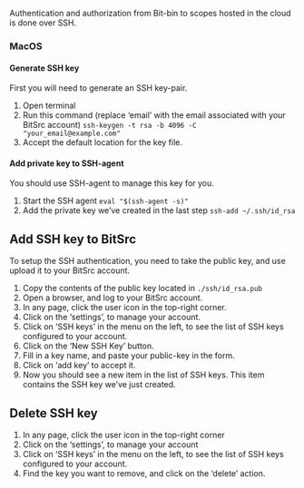Authentication and authorization from Bit-bin to scopes hosted in the cloud is done over SSH.

### MacOS

#### Generate SSH key
First you will need to generate an SSH key-pair.

1. Open terminal
2. Run this command (replace ‘email’ with the email associated with your BitSrc account)
  `ssh-keygen -t rsa -b 4096 -C "your_email@example.com"`
3. Accept the default location for the key file.

#### Add private key to SSH-agent
You should use SSH-agent to manage this key for you.

1. Start the SSH agent
  `eval "$(ssh-agent -s)"`
2. Add the private key we’ve created in the last step
  `ssh-add ~/.ssh/id_rsa`

## Add SSH key to BitSrc
To setup the SSH authentication, you need to take the public key, and use upload it to your BitSrc account.

1. Copy the contents of the public key located in
  `./ssh/id_rsa.pub`
2. Open a browser, and log to your BitSrc account.
3. In any page, click the user icon in the top-right corner.
4. Click on the ‘settings’, to manage your account.
5. Click on ‘SSH keys’ in the menu on the left, to see the list of SSH keys configured to your account.
6. Click on the ‘New SSH Key’ button.
7. Fill in a key name, and paste your public-key in the form.
8. Click on ‘add key’ to accept it.
9. Now you should see a new item in the list of SSH keys. This item contains the SSH key we’ve just created.

## Delete SSH key

1. In any page, click the user icon in the top-right corner
2. Click on the ‘settings’, to manage your account
3. Click on ‘SSH keys’ in the menu on the left, to see the list of SSH keys configured to your account.
4. Find the key you want to remove, and click on the ‘delete’ action.
